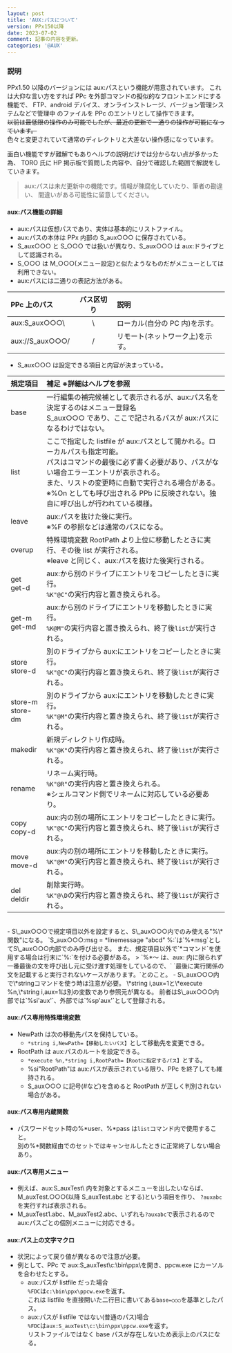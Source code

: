 ```yaml
---
layout: post
title: 'AUX:パスについて'
version: PPx150以降
date: 2023-07-02
comment: 記事の内容を更新。
categories: '@AUX'
---
```


### 説明

PPx1.50 以降のバージョンには aux:パスという機能が用意されています。
これは大仰な言い方をすれば PPc を外部コマンドの擬似的なフロントエンドにする機能で、
FTP、android デバイス、オンラインストレージ、バージョン管理システムなどで管理中
のファイルを PPc のエントリとして操作できます。  
~~以前は最低限の操作のみ可能でしたが、最近の更新で一通りの操作が可能になっています。~~  
色々と変更されていて通常のディレクトリと大差ない操作感になっています。

面白い機能ですが難解でもありヘルプの説明だけでは分からない点が多かった為、
TORO 氏に HP 掲示板で質問した内容や、自分で確認した範囲で解説をしていきます。

> aux:パスは未だ更新中の機能です。情報が陳腐化していたり、筆者の勘違い、
> 間違いがある可能性に留意してください。

#### aux:パス機能の詳細

- aux:パスは仮想パスであり、実体は基本的にリストファイル。
- aux:パスの本体は PPx 内部の S_aux○○○ に保存されている。
- S\_aux○○○ と S\_○○○ では扱いが異なり、S_aux○○○ は aux:ドライブとして認識される。
- S\_○○○ は M\_○○○(メニュー設定)と似たようなものだがメニューとしては利用できない。
- aux:パスには二通りの表記方法がある。

| PPc 上のパス    | パス区切り | 説明                             |
| :-------------- | :--------: | :------------------------------- |
| aux:S_aux○○○\\  |     \\     | ローカル(自分の PC 内)を示す。   |
| aux://S_aux○○○/ |     /      | リモート(ネットワーク上)を示す。 |

- S_aux○○○ は設定できる項目と内容が決まっている。

| 規定項目            | 補足 ※詳細はヘルプを参照                                                                                                                                                                                                                                                                                  |
| :------------------ | :-------------------------------------------------------------------------------------------------------------------------------------------------------------------------------------------------------------------------------------------------------------------------------------------------------- |
| base                | 一行編集の補完候補として表示されるが、aux:パス名を決定するのはメニュー登録名<BR>S_aux○○○ であり、ここで記されるパスが aux:パスになるわけではない。                                                                                                                                                           |
| list                | ここで指定した listfile が aux:パスとして開かれる。ローカルパスも指定可能。<BR>パスはコマンドの最後に必ず書く必要があり、パスがない場合エラーエントリが表示される。<BR>また、リストの変更時に自動で実行される場合がある。<BR>※%On としても呼び出される PPb に反映されない。独自に呼び出しが行われている模様。 |
| leave               | aux:パスを抜けた後に実行。<BR>※%F の参照などは通常のパスになる。                                                                                                                                                                                                                                          |
| overup              | 特殊環境変数 RootPath より上位に移動したときに実行、その後 list が実行される。<BR>※leave と同じく、aux:パスを抜けた後実行される。                                                                                                                                                                         |
| get<BR>get-d        | aux:から別のドライブにエントリをコピーしたときに実行。<BR>`%K"@C"`の実行内容と置き換えられる。                                                                                                                                                                                                            |
| get-m<BR>get-md     | aux:から別のドライブにエントリを移動したときに実行。<BR>`%K@M"`の実行内容と置き換えられ、終了後`list`が実行される。                                                                                                                                                                                       |
| store<BR>store-d    | 別のドライブから aux:にエントリをコピーしたときに実行。<BR>`%K"@C"`の実行内容と置き換えられ、終了後`list`が実行される。                                                                                                                                                                                   |
| store-m<BR>store-dm | 別のドライブから aux:にエントリを移動したときに実行。<BR>`%K"@M"`の実行内容と置き換えられ、終了後`list`が実行される。                                                                                                                                                                                     |
| makedir             | 新規ディレクトリ作成時。<BR>`%K"@K"`の実行内容と置き換えられ、終了後`list`が実行される。                                                                                                                                                                                                                  |
| rename              | リネーム実行時。<BR>`%K"@R"`の実行内容と置き換えられる。<BR>※シェルコマンド側でリネームに対応している必要あり。                                                                                                                                                                                           |
| copy<BR>copy-d      | aux:内の別の場所にエントリをコピーしたときに実行。<BR>`%K"@C"`の実行内容と置き換えられ、終了後`list`が実行される。                                                                                                                                                                                        |
| move<BR>move-d      | aux:内の別の場所にエントリを移動したときに実行。<BR>`%K"@M"`の実行内容と置き換えられ、終了後`list`が実行される。                                                                                                                                                                                          |
| del<BR>deldir       | 削除実行時。<BR>`%K"@\D`の実行内容と置き換えられ、終了後`list`が実行される。                                                                                                                                                                                                                              |

<BR>
- S\_aux○○○で規定項目以外を設定すると、S\_aux○○○内でのみ使える"%\*関数"になる。  
  `S_aux○○○:msg = *linemessage "abcd" %:`は`%*msg`としてS\_aux○○○内部でのみ呼び出せる。  
  また、規定項目以外で`*コマンド`を使用する場合は行末に`%:`を付ける必要がある。  
  > `%*～ は、aux: 内に限られず一番最後の文を呼び出し元に受け渡す処理をしているので、`  
    `最後に実行関係の文を記載すると実行されないケースがあります。`とのこと。
- S\_aux○○○内で\*stringコマンドを使う時は注意が必要。
  \*string i,aux=1と\*execute %n,\*string i,aux=1は別の変数であり参照元が異なる。
  前者はS\_aux○○○内部では`%si'aux'`、外部では`%sp'aux'`として登録される。

#### aux:パス専用特殊環境変数

- NewPath は次の移動先パスを保持している。
  - `*string i,NewPath=【移動したいパス】`として移動先を変更できる。
- RootPath は aux:パスのルートを設定できる。
  - `*execute %n,*string i,RootPath=【Rootに指定するパス】`とする。
  - %si"RootPath"は aux:パスが表示されている限り、PPc を終了しても維持される。
  - S_aux○○○ に記号(#など)を含めると RootPath が正しく判別されない場合がある。

#### aux:パス専用内蔵関数

- パスワードセット時の%\*user、%\*pass は`list`コマンド内で使用すること。  
  別の%\*関数経由でのセットではキャンセルしたときに正常終了しない場合あり。

#### aux:パス専用メニュー

- 例えば、aux:S_auxTest\\ 内を対象とするメニューを出したいならば、
  M_auxTest.○○○(以降 S_auxTest.abc とする)という項目を作り、
  `?auxabc`を実行すれば表示される。
- M_auxTest1.abc、M_auxTest2.abc、いずれも`?auxabc`で表示されるので
  aux:パスごとの個別メニューに対応できる。

#### aux:パス上の文字マクロ

- 状況によって戻り値が異なるので注意が必要。
- 例として、PPc で aux:S_auxTest\\c:\\bin\\ppx\\を開き、ppcw.exe にカーソルを合わせたとする。
  - aux:パスが listfile だった場合  
    `%FDC`は`c:\bin\ppx\ppcw.exe`を返す。  
    これは listfile を直接開いた二行目に書いてある`base=○○○`を基準としたパス。
  - aux:パスが listfile ではない(普通のパス)場合  
    `%FDC`は`aux:S_auxTest\c:\bin\ppx\ppcw.exe`を返す。  
    リストファイルではなく base パスが存在しないため表示上のパスになる。
